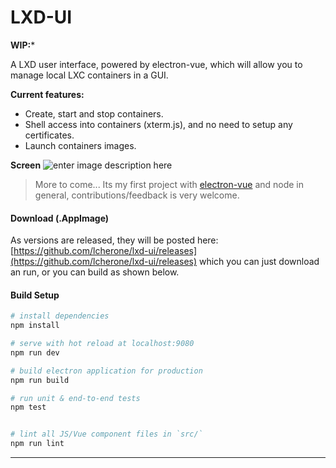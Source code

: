 
# LXD-UI

**WIP:***

A LXD user interface, powered by electron-vue, which will allow you to manage local LXC containers in a GUI.

**Current features:**

 - Create, start and stop containers.
 - Shell access into containers (xterm.js), and no need to setup any certificates.
 - Launch containers images.

**Screen**
![enter image description here](https://i.imgur.com/zQDknja.gif)

> More to come... Its my first project with [electron-vue](https://github.com/SimulatedGREG/electron-vue) and node in general, contributions/feedback is very welcome.

#### Download (.AppImage)

As versions are released, they will be posted here: [https://github.com/lcherone/lxd-ui/releases](https://github.com/lcherone/lxd-ui/releases) 
which you can just download an run, or you can build as shown below.

#### Build Setup

``` bash
# install dependencies
npm install

# serve with hot reload at localhost:9080
npm run dev

# build electron application for production
npm run build

# run unit & end-to-end tests
npm test


# lint all JS/Vue component files in `src/`
npm run lint

```

---

